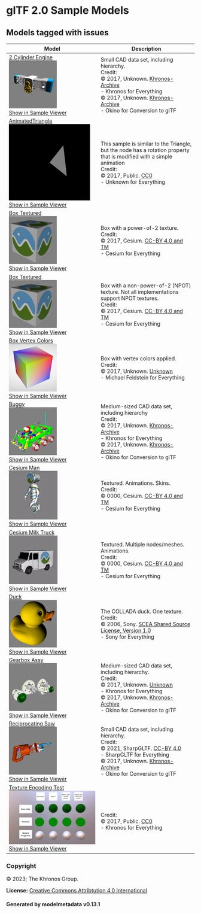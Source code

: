 # glTF 2.0 Sample Models

## Models tagged with **issues**

| Model   | Description |
|---------|-------------|
| [2 Cylinder Engine](./2.0/2CylinderEngine/README.md)<br>[![2 Cylinder Engine](./2.0/2CylinderEngine/screenshot/screenshot.png)](./2.0/2CylinderEngine/README.md)<br>[Show in Sample Viewer](https://github.khronos.org/glTF-Sample-Viewer-Release/?model=https://raw.GithubUserContent.com/KhronosGroup/glTF-Sample-Models/master/./2.0/2CylinderEngine/glTF/2CylinderEngine.gltf) | Small CAD data set, including hierarchy.<br>Credit:<br>&copy; 2017, Unknown. [Khronos-Archive]()<br> - Khronos for Everything<br>&copy; 2017, Unknown. [Khronos-Archive]()<br> - Okino for Conversion to glTF |
| [AnimatedTriangle](./2.0/AnimatedTriangle/README.md)<br>[![AnimatedTriangle](./2.0/AnimatedTriangle/screenshot/screenshot.gif)](./2.0/AnimatedTriangle/README.md)<br>[Show in Sample Viewer](https://github.khronos.org/glTF-Sample-Viewer-Release/?model=https://raw.GithubUserContent.com/KhronosGroup/glTF-Sample-Models/master/./2.0/AnimatedTriangle/glTF/AnimatedTriangle.gltf) | This sample is similar to the Triangle, but the node has a rotation property that is modified with a simple animation<br>Credit:<br>&copy; 2017, Public. [CC0](https://creativecommons.org/publicdomain/zero/1.0/legalcode)<br> - Unknown for Everything |
| [Box Textured](./2.0/BoxTextured/README.md)<br>[![Box Textured](./2.0/BoxTextured/screenshot/screenshot.png)](./2.0/BoxTextured/README.md)<br>[Show in Sample Viewer](https://github.khronos.org/glTF-Sample-Viewer-Release/?model=https://raw.GithubUserContent.com/KhronosGroup/glTF-Sample-Models/master/./2.0/BoxTextured/glTF/BoxTextured.gltf) | Box with a power-of-2 texture.<br>Credit:<br>&copy; 2017, Cesium. [CC-BY 4.0 and TM]()<br> - Cesium for Everything |
| [Box Textured](./2.0/BoxTexturedNonPowerOfTwo/README.md)<br>[![Box Textured](./2.0/BoxTexturedNonPowerOfTwo/screenshot/screenshot.png)](./2.0/BoxTexturedNonPowerOfTwo/README.md)<br>[Show in Sample Viewer](https://github.khronos.org/glTF-Sample-Viewer-Release/?model=https://raw.GithubUserContent.com/KhronosGroup/glTF-Sample-Models/master/./2.0/BoxTexturedNonPowerOfTwo/glTF/BoxTexturedNonPowerOfTwo.gltf) | Box with a non-power-of-2 (NPOT) texture. Not all implementations support NPOT textures.<br>Credit:<br>&copy; 2017, Cesium. [CC-BY 4.0 and TM]()<br> - Cesium for Everything |
| [Box Vertex Colors](./2.0/BoxVertexColors/README.md)<br>[![Box Vertex Colors](./2.0/BoxVertexColors/screenshot/screenshot.png)](./2.0/BoxVertexColors/README.md)<br>[Show in Sample Viewer](https://github.khronos.org/glTF-Sample-Viewer-Release/?model=https://raw.GithubUserContent.com/KhronosGroup/glTF-Sample-Models/master/./2.0/BoxVertexColors/glTF/BoxVertexColors.gltf) | Box with vertex colors applied.<br>Credit:<br>&copy; 2017, Unknown. [Unknown]()<br> - Michael Feldstein for Everything |
| [Buggy](./2.0/Buggy/README.md)<br>[![Buggy](./2.0/Buggy/screenshot/screenshot.png)](./2.0/Buggy/README.md)<br>[Show in Sample Viewer](https://github.khronos.org/glTF-Sample-Viewer-Release/?model=https://raw.GithubUserContent.com/KhronosGroup/glTF-Sample-Models/master/./2.0/Buggy/glTF/Buggy.gltf) | Medium-sized CAD data set, including hierarchy<br>Credit:<br>&copy; 2017, Unknown. [Khronos-Archive]()<br> - Khronos for Everything<br>&copy; 2017, Unknown. [Khronos-Archive]()<br> - Okino for Conversion to glTF |
| [Cesium Man](./2.0/CesiumMan/README.md)<br>[![Cesium Man](./2.0/CesiumMan/screenshot/screenshot.gif)](./2.0/CesiumMan/README.md)<br>[Show in Sample Viewer](https://github.khronos.org/glTF-Sample-Viewer-Release/?model=https://raw.GithubUserContent.com/KhronosGroup/glTF-Sample-Models/master/./2.0/CesiumMan/glTF/CesiumMan.gltf) | Textured. Animations. Skins.<br>Credit:<br>&copy; 0000, Cesium. [CC-BY 4.0 and TM]()<br> - Cesium for Everything |
| [Cesium Milk Truck](./2.0/CesiumMilkTruck/README.md)<br>[![Cesium Milk Truck](./2.0/CesiumMilkTruck/screenshot/screenshot.gif)](./2.0/CesiumMilkTruck/README.md)<br>[Show in Sample Viewer](https://github.khronos.org/glTF-Sample-Viewer-Release/?model=https://raw.GithubUserContent.com/KhronosGroup/glTF-Sample-Models/master/./2.0/CesiumMilkTruck/glTF/CesiumMilkTruck.gltf) | Textured. Multiple nodes/meshes. Animations.<br>Credit:<br>&copy; 0000, Cesium. [CC-BY 4.0 and TM]()<br> - Cesium for Everything |
| [Duck](./2.0/Duck/README.md)<br>[![Duck](./2.0/Duck/screenshot/screenshot.png)](./2.0/Duck/README.md)<br>[Show in Sample Viewer](https://github.khronos.org/glTF-Sample-Viewer-Release/?model=https://raw.GithubUserContent.com/KhronosGroup/glTF-Sample-Models/master/./2.0/Duck/glTF/Duck.gltf) | The COLLADA duck. One texture.<br>Credit:<br>&copy; 2006, Sony. [SCEA Shared Source License, Version 1.0](https://web.archive.org/web/20160320123355/http://research.scea.com/scea_shared_source_license.html)<br> - Sony for Everything |
| [Gearbox Assy](./2.0/GearboxAssy/README.md)<br>[![Gearbox Assy](./2.0/GearboxAssy/screenshot/screenshot.png)](./2.0/GearboxAssy/README.md)<br>[Show in Sample Viewer](https://github.khronos.org/glTF-Sample-Viewer-Release/?model=https://raw.GithubUserContent.com/KhronosGroup/glTF-Sample-Models/master/./2.0/GearboxAssy/glTF/GearboxAssy.gltf) | Medium-sized CAD data set, including hierarchy.<br>Credit:<br>&copy; 2017, Unknown. [Unknown]()<br> - Khronos for Everything<br>&copy; 2017, Unknown. [Khronos-Archive]()<br> - Okino for Conversion to glTF |
| [Reciprocating Saw](./2.0/ReciprocatingSaw/README.md)<br>[![Reciprocating Saw](./2.0/ReciprocatingSaw/screenshot/screenshot.png)](./2.0/ReciprocatingSaw/README.md)<br>[Show in Sample Viewer](https://github.khronos.org/glTF-Sample-Viewer-Release/?model=https://raw.GithubUserContent.com/KhronosGroup/glTF-Sample-Models/master/./2.0/ReciprocatingSaw/glTF/ReciprocatingSaw.gltf) | Small CAD data set, including hierarchy.<br>Credit:<br>&copy; 2021, SharpGLTF. [CC-BY 4.0](https://creativecommons.org/licenses/by-nd/4.0/legalcode)<br> - SharpGLTF for Everything<br>&copy; 2017, Unknown. [Khronos-Archive]()<br> - Okino for Conversion to glTF |
| [Texture Encoding Test](./2.0/TextureEncodingTest/README.md)<br>[![Texture Encoding Test](./2.0/TextureEncodingTest/screenshot/screenshot.png)](./2.0/TextureEncodingTest/README.md)<br>[Show in Sample Viewer](https://github.khronos.org/glTF-Sample-Viewer-Release/?model=https://raw.GithubUserContent.com/KhronosGroup/glTF-Sample-Models/master/./2.0/TextureEncodingTest/glTF/TextureEncodingTest.gltf) |  <br>Credit:<br>&copy; 2017, Public. [CC0](https://creativecommons.org/publicdomain/zero/1.0/legalcode)<br> - Khronos for Everything |

### Copyright

&copy; 2023; The Khronos Group.

**License:** [Creative Commons Attribtution 4.0 International](https://creativecommons.org/licenses/by/4.0/legalcode)

#### Generated by modelmetadata v0.13.1
